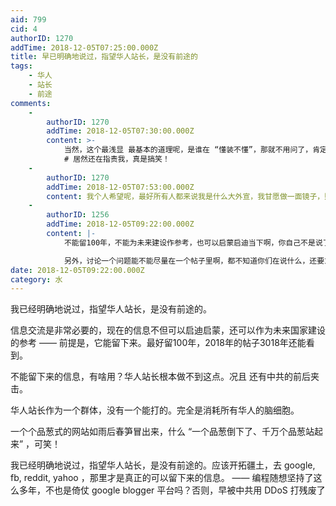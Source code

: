 ```yaml
---
aid: 799
cid: 4
authorID: 1270
addTime: 2018-12-05T07:25:00.000Z
title: 早已明确地说过，指望华人站长，是没有前途的
tags:
    - 华人
    - 站长
    - 前途
comments:
    -
        authorID: 1270
        addTime: 2018-12-05T07:30:00.000Z
        content: >-
            当然，这个最浅显 最基本的道理呢，是谁在 “懂装不懂”，那就不用问了，肯定是中共的人 https://2049bbs.xyz/t/798
            # 居然还在指责我，真是搞笑！
    -
        authorID: 1270
        addTime: 2018-12-05T07:53:00.000Z
        content: 我个人希望呢，最好所有人都来说我是什么大外宣，我甘愿做一面镜子，照出他们的真实容貌
    -
        authorID: 1256
        addTime: 2018-12-05T09:22:00.000Z
        content: |-
            不能留100年，不能为未来建设作参考，也可以启蒙启迪当下啊，你自己不是说了么。

            另外，讨论一个问题能不能尽量在一个帖子里啊，都不知道你们在说什么，还要东找西找的。（累）
date: 2018-12-05T09:22:00.000Z
category: 水
---
```


我已经明确地说过，指望华人站长，是没有前途的。

信息交流是非常必要的，现在的信息不但可以启迪启蒙，还可以作为未来国家建设的参考 —— 前提是，它能留下来。最好留100年，2018年的帖子3018年还能看到。

不能留下来的信息，有啥用？华人站长根本做不到这点。况且 还有中共的前后夹击。

华人站长作为一个群体，没有一个能打的。完全是消耗所有华人的脑细胞。

一个个品葱式的网站如雨后春笋冒出来，什么 “一个品葱倒下了、千万个品葱站起来” ，可笑！

我已经明确地说过，指望华人站长，是没有前途的。应该开拓疆土，去 google, fb, reddit, yahoo ，那里才是真正的可以留下来的信息。 —— 编程随想坚持了这么多年，不也是倚仗 google blogger 平台吗？否则，早被中共用 DDoS 打残废了
